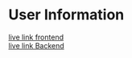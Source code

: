 <h1> User Information</h1>

<a href='https://frontend-anuraggupta199418-gmailcom.vercel.app/' target={_blank}>live link frontend</a>
<br />
<a href="https://mock-server-trnk.onrender.com/data" target={_blank}>live link Backend</a>
